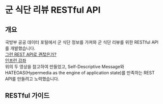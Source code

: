 # 군 식단 리뷰 RESTful API

## 개요
국방부 공공 데이터 포털에서 군 식단 정보를 가져와 군 식단 리뷰를 위한 RESTful API를 개발했습니다.<br>
[그런 REST API로 괜찮은가?](https://www.youtube.com/watch?v=RP_f5dMoHFc&t=1s)<br>
[인프런 강좌](https://www.inflearn.com/course/spring_rest-api/dashboard)<br>
위의 두 영상을 참고하여 만들었고, Self-Descriptive Message와 HATEOAS(Hypermedia as the engine of application state)를 만족하는 REST API를 만들려고 노력했습니다.

## RESTful 가이드
